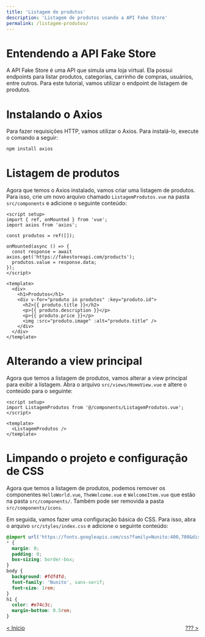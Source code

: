 ```yaml
---
title: 'Listagem de produtos'
description: 'Listagem de produtos usando a API Fake Store'
permalink: /listagem-produtos/
---
```


# Entendendo a API Fake Store

A API Fake Store é uma API que simula uma loja virtual. Ela possui endpoints para listar produtos, categorias, carrinho de compras, usuários, entre outros. Para este tutorial, vamos utilizar o endpoint de listagem de produtos.

# Instalando o Axios

Para fazer requisições HTTP, vamos utilizar o Axios. Para instalá-lo, execute o comando a seguir:

```bash
npm install axios
```

# Listagem de produtos

Agora que temos o Axios instalado, vamos criar uma listagem de produtos. Para isso, crie um novo arquivo chamado `ListagemProdutos.vue` na pasta `src/components` e adicione o seguinte conteúdo:

```vue
<script setup>
import { ref, onMounted } from 'vue';
import axios from 'axios';

const produtos = ref([]);

onMounted(async () => {
  const response = await axios.get('https://fakestoreapi.com/products');
  produtos.value = response.data;
});
</script>

<template>
  <div>
    <h1>Produtos</h1>
    <div v-for="produto in produtos" :key="produto.id">
      <h2>{{ produto.title }}</h2>
      <p>{{ produto.description }}</p>
      <p>{{ produto.price }}</p>
      <img :src="produto.image" :alt="produto.title" />
    </div>
  </div>
</template>
```

# Alterando a view principal

Agora que temos a listagem de produtos, vamos alterar a view principal para exibir a listagem. Abra o arquivo `src/views/HomeView.vue` e altere o conteúdo para o seguinte:

```vue
<script setup>
import ListagemProdutos from '@/components/ListagemProdutos.vue';
</script>

<template>
  <ListagemProdutos />
</template>
```

# Limpando o projeto e configuração de CSS

Agora que temos a listagem de produtos, podemos remover os componentes `HelloWorld.vue`, `TheWelcome.vue` e `WelcomeItem.vue` que estão na pasta `src/components/`. Também pode ser removida a pasta `src/components/icons`.

Em seguida, vamos fazer uma configuração básica do CSS. Para isso, abra o arquivo `src/styles/index.css` e adicione o seguinte conteúdo:

```css
@import url('https://fonts.googleapis.com/css?family=Nunito:400,700&display=swap');
* {
  margin: 0;
  padding: 0;
  box-sizing: border-box;
}
body {
  background: #fdfdfd;
  font-family: 'Nunito', sans-serif;
  font-size: 1rem;
}
h1 {
  color: #e74c3c;
  margin-bottom: 0.5rem;
}
```

<span style="display: flex; justify-content: space-between;"><span>[&lt; Início](../ 'Início')</span> <span>[??? &gt;](???.html 'Próximo')</span></span>
